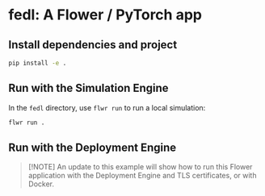 # fedl: A Flower / PyTorch app

## Install dependencies and project

```bash
pip install -e .
```

## Run with the Simulation Engine

In the `fedl` directory, use `flwr run` to run a local simulation:

```bash
flwr run .
```

## Run with the Deployment Engine

> \[!NOTE\]
> An update to this example will show how to run this Flower application with the Deployment Engine and TLS certificates, or with Docker.
